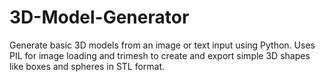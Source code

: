 # 3D-Model-Generator
Generate basic 3D models from an image or text input using Python. Uses PIL for image loading and trimesh to create and export simple 3D shapes like boxes and spheres in STL format.
